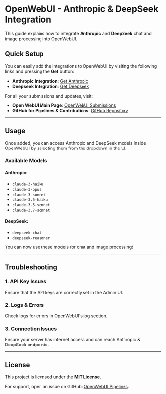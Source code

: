 # OpenWebUI - Anthropic & DeepSeek Integration

This guide explains how to integrate **Anthropic** and **DeepSeek** chat and image processing into OpenWebUI.

## Quick Setup

You can easily add the integrations to OpenWebUI by visiting the following links and pressing the **Get** button:

- **Anthropic Integration**: [Get Anthropic](https://openwebui.com/f/pescheckbram/anthropic_integration_chat_and_image)
- **Deepseek Integration**: [Get Deepseek](https://openwebui.com/f/pescheckbram/deepseek_intergration_chat_and_image)

For all your submissions and updates, visit:
- **Open WebUI Main Page**: [OpenWebUI Submissions](https://openwebui.com/u/pescheckbram)
- **GitHub for Pipelines & Contributions**: [GitHub Repository](https://github.com/brammittendorff/openwebui-pipelines)

---

## Usage

Once added, you can access Anthropic and DeepSeek models inside OpenWebUI by selecting them from the dropdown in the UI.

### Available Models

#### Anthropic:
- `claude-3-haiku`
- `claude-3-opus`
- `claude-3-sonnet`
- `claude-3.5-haiku`
- `claude-3.5-sonnet`
- `claude-3.7-sonnet`

#### DeepSeek:
- `deepseek-chat`
- `deepseek-reasoner`

You can now use these models for chat and image processing!

---

## Troubleshooting

### 1. API Key Issues
Ensure that the API keys are correctly set in the Admin UI.

### 2. Logs & Errors
Check logs for errors in OpenWebUI's log section.

### 3. Connection Issues
Ensure your server has internet access and can reach Anthropic & DeepSeek endpoints.

---

## License
This project is licensed under the **MIT License**.

For support, open an issue on GitHub: [OpenWebUI Pipelines](https://github.com/brammittendorff/openwebui-pipelines).

